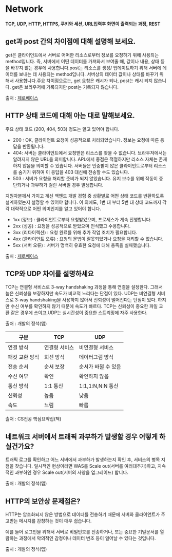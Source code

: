 # Network

**TCP, UDP, HTTP, HTTPS, 쿠키와 세션, URL입력후 화면이 출력되는 과정, REST**

## **get과 post 간의 차이점에 대해 설명해 보세요.**

get은 클라이언트에서 서버로 어떠한 리소스로부터 정보를 요청하기 위해 사용되는 method입니다. 즉, 서버에서 어떤 데이터를 가져와서 보여줄 때, 값이나 내용, 상태 등을 바꾸지 않는 경우에 사용합니다.post는 리소스를 생성/ 업데이트하기 위해 서버에 데이터를 보내는 데 사용되는 method입니다. 서버상의 데이터 값이나 상태를 바꾸기 위해서 사용합니다.주요 차이점으로는, get 요청은 캐시가 되나, post는 캐시 되지 않습니다. get은 브라우저에 기록되지만 post는 기록되지 않습니다.

출처 : [제로베이스](https://zero-base.co.kr/event/media_BE_school_qna#100)

## ****HTTP 상태 코드에 대해 아는 대로 말해보세요.****

주요 상태 코드 (200, 404, 503) 정도는 알고 있어야 합니다.

- 200 : OK, 클라이언트 요청이 성공적으로 처리되었습니다. 정보는 요청에 따른 응답을 반환됩니다.
- 404: 서버는 클라이언트에서 요청받은 리소스를 찾을 수 없습니다. 브라우저에서는 알려지지 않은 URL을 의미합니다. APL에서 종점은 적절하지만 리소스 자체는 존재하지 않음을 의미할 수 있습니다. 서버들은 인증받지 않은 클라이언트로부터 리소스를 숨기기 위하여 이 응답을 403 대신에 전송할 수도 있습니다.
- 503 : 서버가 요청을 처리할 준비가 되지 않았습니다. 유지 보수를 위해 작동이 중단되거나 과부하가 걸린 서버일 경우 발생합니다.

지원자분께서 가지고 계신 백엔드 개발 경험 중 상황별로 어떤 상태 코드를 반환하도록 설계하였는지 설명할 수 있어야 합니다. 이 외에도, 1번 대 부터 5번 대 상태 코드까지 각각 대략적으로 어떤 의미인지를 알고 있어야 합니다.

- 1xx (정보) : 클라이언트로부터 요청받았으며, 프로세스가 계속 진행합니다.
- 2xx (성공) : 요청을 성공적으로 받았으며 인식했고 수용합니다.
- 3xx (리다이렉션) : 요청 완료를 위해 추가 작업 조치가 필요합니다.
- 4xx (클라이언트 오류) : 요청의 문법이 잘못되었거나 요청을 처리할 수 없습니다.
- 5xx (서버 오류) : 서버가 명백히 유효한 요청에 대해 충족을 실패했습니다.

출처 : [제로베이스](https://zero-base.co.kr/event/media_BE_school_qna#100)

## TCP와 UDP 차이를 설명하세요

TCP는 연결형 서비스로 3-way handshaking 과정을 통해 연결을 설정한다.
그래서 높은 신뢰성을 보장하지만 속도가 비교적 느리다는 단점이 있다.
UDP는 비연결형 서비스로 3-way handshaking을 사용하지 않아서 신뢰성이 떨어진다는 단점이 있다. 하지만 수신 여부를 확인하지 않기 때문에 속도가 빠르다.
TCP는 신뢰성이 중요한 파일 교환 같은 경우에 쓰이고,UDP는 실시간성이 중요한 스트리밍에 자주 사용한다.

출처 : 개발의 정석(앱)

| 구분 | TCP | UDP |
| --- | --- | --- |
| 연결 방식 | 연결형 서비스 | 비연결형 서비스 |
| 패킷 교환 방식 |  회선 방식 | 데이터그램 방식 |
| 전송 순서 |  순서 보장 | 순서가 바뀔 수 있음 |
| 수신 여부 | 확인 | 확인하지 않음 |
| 통신 방식 | 1:1 통신 | 1:1,1:N,N:N 통신 |
| 신뢰성 | 높음 | 낮음 |
| 속도 | 느림 | 빠름 |

출처 : CS전공 핵심요약집(책)

## 네트워크 서버에서 트래픽 과부하가 발생할 경우 어떻게 하실건가요?

트래픽 로그를 확인하고 어느 서버에서 과부하가 발생하는지 확인 후, 서비스의 병목 지점을 찾습니다. 일시적인 현상이라면 WAS를 Scale out(서버를 여러대추가)하고, 지속적인 과부하인 경우 Scale out(서버의 사양을 업그레이드) 합니다.

출처 : 개발의 정석(앱)

## HTTP의 보안상 문제점은?

HTTP는 암호화되지 않은 방법으로 데이터를 전송하기 때문에 서버와 클라이언트가 주고받는 메시지를 감청하는 것이 매우 쉽습니다.

예를 들어 로그인을 위해서 서버로 비밀번호를 전송하거나, 또는 중요한 기밀문서를 열람하는 과정에서 악의적인 감청이나 데이터 변조 등이 일어날 수 있다는 것입니다.

출처 : 개발의 정석(앱)